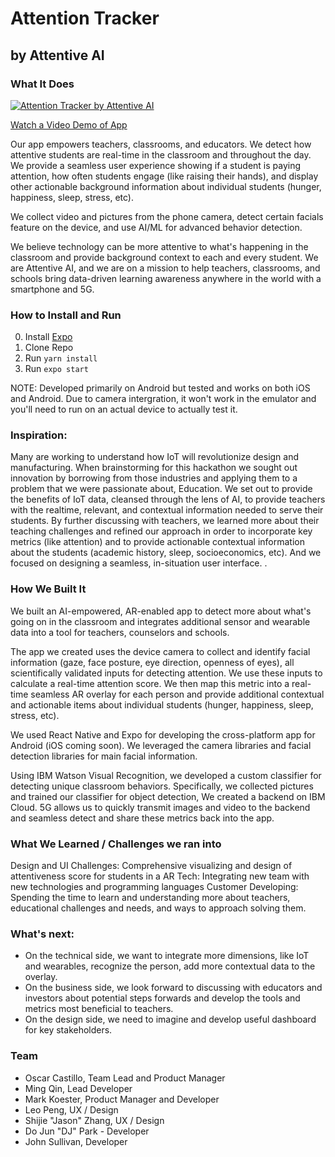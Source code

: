 # Attention Tracker

## by Attentive AI

### What It Does

[![Attention Tracker by Attentive AI](https://img.youtube.com/vi/1oO4VQVYbxI/0.jpg)](https://www.youtube.com/watch?v=1oO4VQVYbxI)

[Watch a Video Demo of App](https://www.youtube.com/watch?v=1oO4VQVYbxI)

Our app empowers teachers, classrooms, and educators. We detect how attentive students are real-time in the classroom and throughout the day. We provide a seamless user experience showing if a student is paying attention, how often students engage (like raising their hands), and display other actionable background information about individual students (hunger, happiness, sleep, stress, etc).

We collect video and pictures from the phone camera, detect certain facials feature on the device, and use AI/ML for advanced behavior detection.

We believe technology can be more attentive to what's happening in the classroom and provide background context to each and every student. We are Attentive AI, and we are on a mission to help teachers, classrooms, and schools bring data-driven learning awareness anywhere in the world with a smartphone and 5G.

### How to Install and Run

0. Install [Expo](https://docs.expo.io/versions/v35.0.0/get-started/installation/)
1. Clone Repo
2. Run `yarn install`
3. Run `expo start`

NOTE: Developed primarily on Android but tested and works on both iOS and Android. Due to camera intergration, it won't work in the emulator and you'll need to run on an actual device to actually test it. 

### Inspiration:

Many are working to understand how IoT will revolutionize design and manufacturing. When brainstorming for this hackathon we sought out innovation by borrowing from those industries and applying them to a problem that we were passionate about, Education. We set out to provide the benefits of IoT data, cleansed through the lens of AI, to provide teachers with the realtime, relevant, and contextual information needed to serve their students. By further discussing with teachers, we learned more about their teaching challenges and refined our approach in order to incorporate key metrics (like attention) and to provide actionable contextual information about the students (academic history, sleep, socioeconomics, etc). And we focused on designing a seamless, in-situation user interface. .

### How We Built It

We built an AI-empowered, AR-enabled app to detect more about what's going on in the classroom and integrates additional sensor and wearable data into a tool for teachers, counselors and schools.

The app we created uses the device camera to collect and identify facial information (gaze, face posture, eye direction, openness of eyes), all scientifically validated inputs for detecting attention. We use these inputs to calculate a real-time attention score. We then map this metric into a real-time seamless AR overlay for each person and provide additional contextual and actionable items about individual students (hunger, happiness, sleep, stress, etc).

We used React Native and Expo for developing the cross-platform app for Android (iOS coming soon). We leveraged the camera libraries and facial detection libraries for main facial information.

Using IBM Watson Visual Recognition, we developed a custom classifier for detecting unique classroom behaviors. Specifically, we collected pictures and trained our classifier for object detection, We created a backend on IBM Cloud. 5G allows us to quickly transmit images and video to the backend and seamless detect and share these metrics back into the app.

### What We Learned / Challenges we ran into

Design and UI Challenges: Comprehensive visualizing and design of attentiveness score for students in a AR Tech: Integrating new team with new technologies and programming languages Customer Developing: Spending the time to learn and understanding more about teachers, educational challenges and needs, and ways to approach solving them.

### What's next:

- On the technical side, we want to integrate more dimensions, like IoT and wearables, recognize the person, add more contextual data to the overlay.
- On the business side, we look forward to discussing with educators and investors about potential steps forwards and develop the tools and metrics most beneficial to teachers.
- On the design side, we need to imagine and develop useful dashboard for key stakeholders.

### Team

- Oscar Castillo, Team Lead and Product Manager
- Ming Qin, Lead Developer
- Mark Koester, Product Manager and Developer
- Leo Peng, UX / Design
- Shijie "Jason" Zhang, UX / Design
- Do Jun "DJ" Park - Developer
- John Sullivan, Developer

